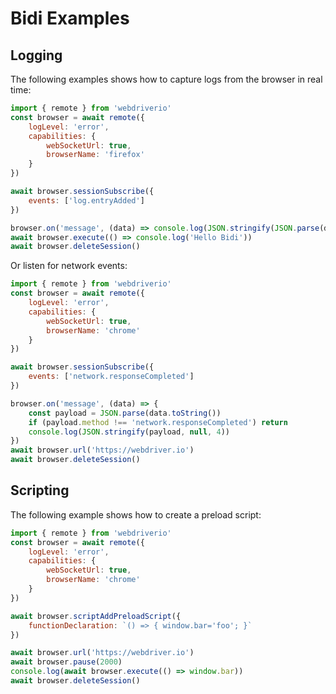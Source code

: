 # Bidi Examples

## Logging

The following examples shows how to capture logs from the browser in real time:

```javascript { interpreter=node mimeType=application/json terminalRows=1 }
import { remote } from 'webdriverio'
const browser = await remote({
    logLevel: 'error',
    capabilities: {
        webSocketUrl: true,
        browserName: 'firefox'
    }
})

await browser.sessionSubscribe({
    events: ['log.entryAdded']
})

browser.on('message', (data) => console.log(JSON.stringify(JSON.parse(data.toString()), null, 4)))
await browser.execute(() => console.log('Hello Bidi'))
await browser.deleteSession()
```

Or listen for network events:

```javascript { mimeType=application/json terminalRows=1 }
import { remote } from 'webdriverio'
const browser = await remote({
    logLevel: 'error',
    capabilities: {
        webSocketUrl: true,
        browserName: 'chrome'
    }
})

await browser.sessionSubscribe({
    events: ['network.responseCompleted']
})

browser.on('message', (data) => {
    const payload = JSON.parse(data.toString())
    if (payload.method !== 'network.responseCompleted') return
    console.log(JSON.stringify(payload, null, 4))
})
await browser.url('https://webdriver.io')
await browser.deleteSession()
```

## Scripting

The following example shows how to create a preload script:

```javascript { interpreter=node terminalRows=2 }
import { remote } from 'webdriverio'
const browser = await remote({
    logLevel: 'error',
    capabilities: {
        webSocketUrl: true,
        browserName: 'chrome'
    }
})

await browser.scriptAddPreloadScript({
    functionDeclaration: `() => { window.bar='foo'; }`
})

await browser.url('https://webdriver.io')
await browser.pause(2000)
console.log(await browser.execute(() => window.bar))
await browser.deleteSession()
```
